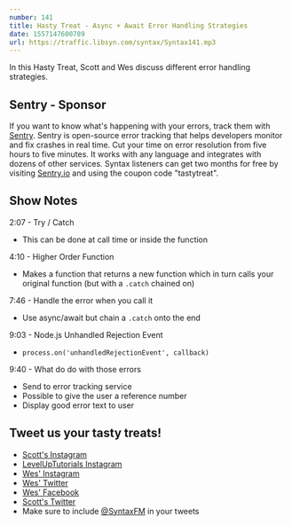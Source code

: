 ```yaml
---
number: 141
title: Hasty Treat - Async + Await Error Handling Strategies
date: 1557147600789
url: https://traffic.libsyn.com/syntax/Syntax141.mp3
---
```


In this Hasty Treat, Scott and Wes discuss different error handling strategies.

## Sentry - Sponsor

If you want to know what's happening with your errors, track them with [Sentry](https://sentry.io/). Sentry is open-source error tracking that helps developers monitor and fix crashes in real time. Cut your time on error resolution from five hours to five minutes. It works with any language and integrates with dozens of other services. Syntax listeners can get two months for free by visiting [Sentry.io](https://sentry.io/) and using the coupon code "tastytreat".

## Show Notes

2:07 - Try / Catch

* This can be done at call time or inside the function

4:10 - Higher Order Function

* Makes a function that returns a new function which in turn calls your original function (but with a `.catch` chained on)

7:46 - Handle the error when you call it

* Use async/await but chain a `.catch` onto the end 

9:03 - Node.js Unhandled Rejection Event

* `process.on('unhandledRejectionEvent', callback)`

9:40 - What do do with those errors

* Send to error tracking service
* Possible to give the user a reference number
* Display good error text to user

## Tweet us your tasty treats!
* [Scott's Instagram](https://www.instagram.com/stolinski/)
* [LevelUpTutorials Instagram](https://www.instagram.com/LevelUpTutorials/)
* [Wes' Instagram](https://www.instagram.com/wesbos/)
* [Wes' Twitter](https://twitter.com/wesbos)
* [Wes' Facebook](https://www.facebook.com/wesbos.developer)
* [Scott's Twitter](https://twitter.com/stolinski)
* Make sure to include [@SyntaxFM](https://twitter.com/SyntaxFM) in your tweets
